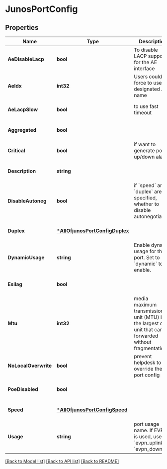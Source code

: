 # JunosPortConfig

## Properties
Name | Type | Description | Notes
------------ | ------------- | ------------- | -------------
**AeDisableLacp** | **bool** | To disable LACP support for the AE interface | [optional] [default to null]
**AeIdx** | **int32** | Users could force to use the designated AE name | [optional] [default to null]
**AeLacpSlow** | **bool** | to use fast timeout | [optional] [default to true]
**Aggregated** | **bool** |  | [optional] [default to false]
**Critical** | **bool** | if want to generate port up/down alarm | [optional] [default to null]
**Description** | **string** |  | [optional] [default to null]
**DisableAutoneg** | **bool** | if &#x60;speed&#x60; and &#x60;duplex&#x60; are specified, whether to disable autonegotiation | [optional] [default to false]
**Duplex** | [***AllOfjunosPortConfigDuplex**](AllOfjunosPortConfigDuplex.md) |  | [optional] [default to null]
**DynamicUsage** | **string** | Enable dynamic usage for this port. Set to &#x60;dynamic&#x60; to enable. | [optional] [default to null]
**Esilag** | **bool** |  | [optional] [default to null]
**Mtu** | **int32** | media maximum transmission unit (MTU) is the largest data unit that can be forwarded without fragmentation | [optional] [default to 1514]
**NoLocalOverwrite** | **bool** | prevent helpdesk to override the port config | [optional] [default to null]
**PoeDisabled** | **bool** |  | [optional] [default to false]
**Speed** | [***AllOfjunosPortConfigSpeed**](AllOfjunosPortConfigSpeed.md) |  | [optional] [default to null]
**Usage** | **string** | port usage name.   If EVPN is used, use &#x60;evpn_uplink&#x60;or &#x60;evpn_downlink&#x60; | [default to null]

[[Back to Model list]](../README.md#documentation-for-models) [[Back to API list]](../README.md#documentation-for-api-endpoints) [[Back to README]](../README.md)

